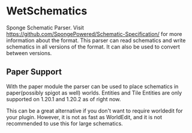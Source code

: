 # WetSchematics

Sponge Schematic Parser. Visit https://github.com/SpongePowered/Schematic-Specification/ for more information about the format.
This parser can read schematics and write schematics in all versions of the format. It can also be used to convert between versions.

## Paper Support
With the paper module the parser can be used to place schematics in paper(possibly spigot as well) worlds. 
Entities and Tile Entities are only supported on 1.20.1 and 1.20.2 as of right now.

This can be a great alternative if you don't want to require worldedit for your plugin. 
However, it is not as fast as WorldEdit, and it is not recommended to use this for large schematics.